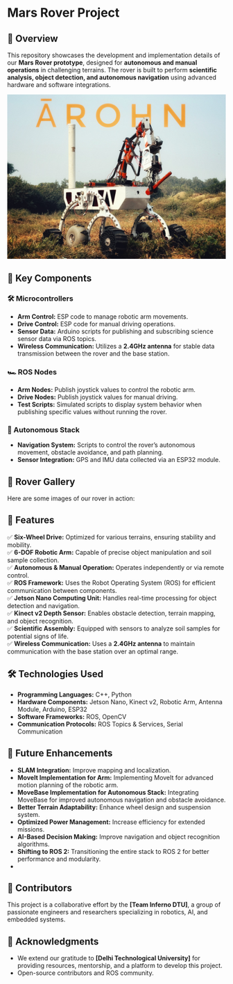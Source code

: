 # Mars Rover Project

## 📌 Overview
This repository showcases the development and implementation details of our **Mars Rover prototype**, designed for **autonomous and manual operations** in challenging terrains. The rover is built to perform **scientific analysis, object detection, and autonomous navigation** using advanced hardware and software integrations.

<p align="center">
  <img src="Images/Arohn.jpeg" alt="Rover in Action" width="600">
</p>

## 🚀 Key Components

### 🛠️ Microcontrollers
- **Arm Control:** ESP code to manage robotic arm movements.
- **Drive Control:** ESP code for manual driving operations.
- **Sensor Data:** Arduino scripts for publishing and subscribing science sensor data via ROS topics.
- **Wireless Communication:** Utilizes a **2.4GHz antenna** for stable data transmission between the rover and the base station.

### 🏎️ ROS Nodes
- **Arm Nodes:** Publish joystick values to control the robotic arm.
- **Drive Nodes:** Publish joystick values for manual driving.
- **Test Scripts:** Simulated scripts to display system behavior when publishing specific values without running the rover.

### 🔹 Autonomous Stack
- **Navigation System:** Scripts to control the rover’s autonomous movement, obstacle avoidance, and path planning.
- **Sensor Integration:** GPS and IMU data collected via an ESP32 module.

## 📸 Rover Gallery  
Here are some images of our rover in action:  


## 🌟 Features
✅ **Six-Wheel Drive:** Optimized for various terrains, ensuring stability and mobility.  
✅ **6-DOF Robotic Arm:** Capable of precise object manipulation and soil sample collection.  
✅ **Autonomous & Manual Operation:** Operates independently or via remote control.  
✅ **ROS Framework:** Uses the Robot Operating System (ROS) for efficient communication between components.  
✅ **Jetson Nano Computing Unit:** Handles real-time processing for object detection and navigation.  
✅ **Kinect v2 Depth Sensor:** Enables obstacle detection, terrain mapping, and object recognition.  
✅ **Scientific Assembly:** Equipped with sensors to analyze soil samples for potential signs of life.  
✅ **Wireless Communication:** Uses a **2.4GHz antenna** to maintain communication with the base station over an optimal range.  

## 🛠️ Technologies Used
- **Programming Languages:** C++, Python
- **Hardware Components:** Jetson Nano, Kinect v2, Robotic Arm, Antenna Module, Arduino, ESP32
- **Software Frameworks:** ROS, OpenCV
- **Communication Protocols:** ROS Topics & Services, Serial Communication

## 🔮 Future Enhancements
- **SLAM Integration:** Improve mapping and localization.
- **MoveIt Implementation for Arm:** Implementing MoveIt for advanced motion planning of the robotic arm.
- **MoveBase Implementation for Autonomous Stack:** Integrating MoveBase for improved autonomous navigation and obstacle avoidance.
- **Better Terrain Adaptability:** Enhance wheel design and suspension system.
- **Optimized Power Management:** Increase efficiency for extended missions.
- **AI-Based Decision Making:** Improve navigation and object recognition algorithms.
- **Shifting to ROS 2:** Transitioning the entire stack to ROS 2 for better performance and modularity.
- 

## 👥 Contributors
This project is a collaborative effort by the **[Team Inferno DTU]**, a group of passionate engineers and researchers specializing in robotics, AI, and embedded systems.

## 🙌 Acknowledgments
- We extend our gratitude to **[Delhi Technological University]** for providing resources, mentorship, and a platform to develop this project.
- Open-source contributors and ROS community.
